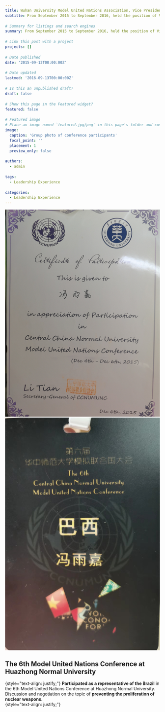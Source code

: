 ```yaml
---
title: Wuhan University Model United Nations Association, Vice President
subtitle: From September 2015 to September 2016, held the position of Vice President in the Wuhan University Model United Nations Association, Wuhan University, for one year.

# Summary for listings and search engines
summary: From September 2015 to September 2016, held the position of Vice President in the Wuhan University Model United Nations Association, Wuhan University, for one year.

# Link this post with a project
projects: []

# Date published
date: '2015-09-13T00:00:00Z'

# Date updated
lastmod: '2016-09-13T00:00:00Z'

# Is this an unpublished draft?
draft: false

# Show this page in the Featured widget?
featured: false

# Featured image
# Place an image named `featured.jpg/png` in this page's folder and customize its options here.
image:
  caption: 'Group photo of conference participants'
  focal_point: ''
  placement: 1
  preview_only: false

authors:
  - admin

tags:
  - Leadership Experience

categories:
  - Leadership Experience
---
```

![png](./1.jpg)
![png](./2.jpg)
## The 6th Model United Nations Conference at Huazhong Normal University  
{style="text-align: justify;"}
**Participated as a representative of the Brazil** in the 6th Model United Nations Conference at Huazhong Normal University. Discussion and negotiation on the topic of **preventing the proliferation of nuclear weapons.**   
{style="text-align: justify;"}
